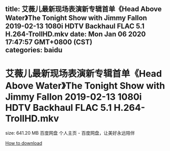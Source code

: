 
title: 艾薇儿最新现场表演新专辑首单《Head Above Water》The Tonight Show with Jimmy Fallon 2019-02-13 1080i HDTV Backhaul FLAC 5.1 H.264-TrollHD.mkv
date: Mon Jan 06 2020 17:47:57 GMT+0800 (CST)    
categories: baidu
---

# 艾薇儿最新现场表演新专辑首单《Head Above Water》The Tonight Show with Jimmy Fallon 2019-02-13 1080i HDTV Backhaul FLAC 5.1 H.264-TrollHD.mkv
size: 641.20 MB
 百度网盘 个人主页 - 百度网盘，让美好永远陪伴
 

[How to download](https://bpcam.bemobtrk.com/go/2ceec3aa-1ca2-46d6-b9ff-aaa5c184517c?jno=1731)